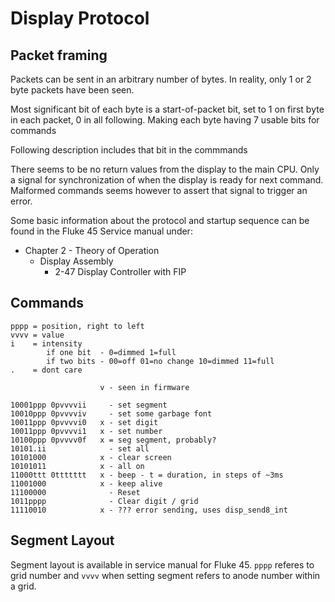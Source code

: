 Display Protocol
================

Packet framing
--------------

Packets can be sent in an arbitrary number of bytes. In reality, only 1 or 2
byte packets have been seen.

Most significant bit of each byte is a start-of-packet bit, set to 1 on first
byte in each packet, 0 in all following. Making each byte having 7 usable bits
for commands

Following description includes that bit in the commmands

There seems to be no return values from the display to the main CPU. Only a
signal for synchronization of when the display is ready for next command.
Malformed commands seems however to assert that signal to trigger an error.

Some basic information about the protocol and startup sequence can be found in
the Fluke 45 Service manual under:

 - Chapter 2 - Theory of Operation
   - Display Assembly
     - 2-47 Display Controller with FIP

Commands
--------

```
pppp = position, right to left
vvvv = value
i    = intensity
        if one bit  - 0=dimmed 1=full
        if two bits - 00=off 01=no change 10=dimmed 11=full
.    = dont care

                    v - seen in firmware

10001ppp 0pvvvvii     - set segment
10010ppp 0pvvvviv     - set some garbage font
10011ppp 0pvvvvi0   x - set digit
10011ppp 0pvvvvi1   x - set number
10100ppp 0pvvvv0f   x = seg segment, probably?
10101.ii              - set all
10101000            x - clear screen
10101011            x - all on
11000ttt 0ttttttt   x - beep - t = duration, in steps of ~3ms
11001000            x - keep alive
11100000              - Reset
1011pppp              - Clear digit / grid
11110010            x - ??? error sending, uses disp_send8_int
```

Segment Layout
--------------

Segment layout is available in service manual for Fluke 45. `pppp` referes to
grid number and `vvvv` when setting segment refers to anode number within a
grid.